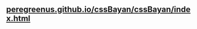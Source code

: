 ## [peregreenus.github.io/cssBayan/cssBayan/index.html](https://peregreenus.github.io/cssBayan/cssBayan/index.html)
